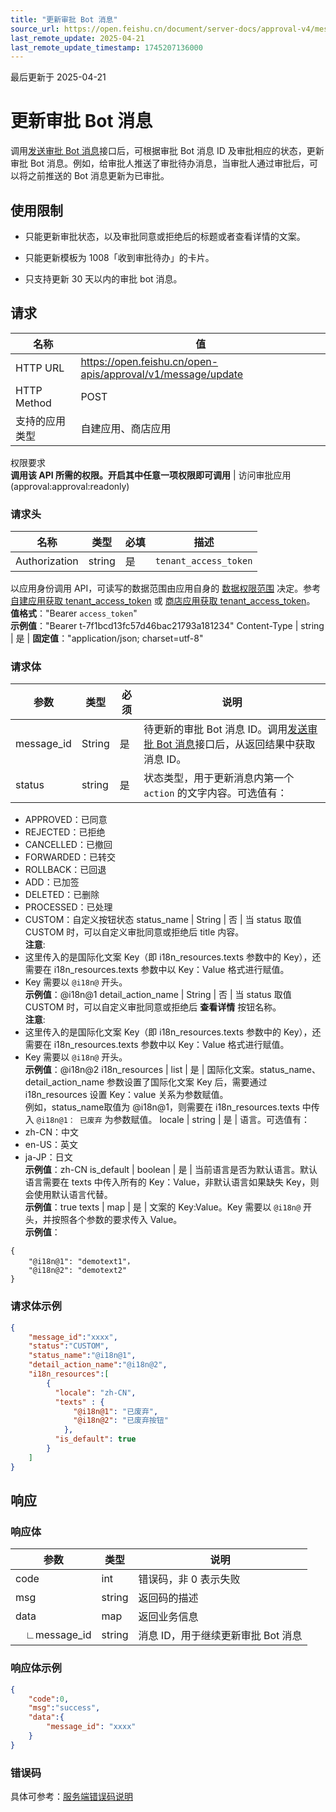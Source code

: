 ```yaml
---
title: "更新审批 Bot 消息"
source_url: https://open.feishu.cn/document/server-docs/approval-v4/message/update-bot-messages
last_remote_update: 2025-04-21
last_remote_update_timestamp: 1745207136000
---
```

最后更新于 2025-04-21

# 更新审批 Bot 消息

调用[发送审批 Bot 消息](https://open.feishu.cn/document/ukTMukTMukTM/ugDNyYjL4QjM24CO0IjN)接口后，可根据审批 Bot 消息 ID 及审批相应的状态，更新审批 Bot 消息。例如，给审批人推送了审批待办消息，当审批人通过审批后，可以将之前推送的 Bot 消息更新为已审批。

## 使用限制

- 只能更新审批状态，以及审批同意或拒绝后的标题或者查看详情的文案。

- 只能更新模板为 1008「收到审批待办」的卡片。

- 只支持更新 30 天以内的审批 bot 消息。

## 请求
名称 | 值
---|---
HTTP URL | https://open.feishu.cn/open-apis/approval/v1/message/update
HTTP Method | POST
支持的应用类型 | 自建应用、商店应用
权限要求  
 **调用该 API 所需的权限。开启其中任意一项权限即可调用** | 访问审批应用(approval:approval:readonly)

### 请求头

名称 | 类型 | 必填 | 描述
--- | --- | --- | ---
Authorization | string | 是 | `tenant_access_token`  
以应用身份调用 API，可读写的数据范围由应用自身的 [数据权限范围](https://open.feishu.cn/document/home/introduction-to-scope-and-authorization/configure-app-data-permissions) 决定。参考 [自建应用获取 tenant_access_token](https://open.feishu.cn/document/ukTMukTMukTM/ukDNz4SO0MjL5QzM/auth-v3/auth/tenant_access_token_internal) 或 [商店应用获取 tenant_access_token](https://open.feishu.cn/document/ukTMukTMukTM/ukDNz4SO0MjL5QzM/auth-v3/auth/tenant_access_token)。  
**值格式**："Bearer `access_token`"  
**示例值**："Bearer t-7f1bcd13fc57d46bac21793a181234"
Content-Type | string | 是 | **固定值**："application/json; charset=utf-8"

### 请求体

参数 | 类型 | 必须 | 说明
--- | --- | --- | ---
message_id | String | 是 | 待更新的审批 Bot 消息 ID。调用[发送审批 Bot 消息](https://open.feishu.cn/document/ukTMukTMukTM/ugDNyYjL4QjM24CO0IjN)接口后，从返回结果中获取消息 ID。
status | string | 是 | 状态类型，用于更新消息内第一个 `action` 的文字内容。可选值有：  
- APPROVED：已同意  
- REJECTED：已拒绝  
- CANCELLED：已撤回  
- FORWARDED：已转交  
- ROLLBACK：已回退  
- ADD：已加签  
- DELETED：已删除  
- PROCESSED：已处理  
- CUSTOM：自定义按钮状态
status_name | String | 否 | 当 status 取值 CUSTOM 时，可以自定义审批同意或拒绝后 title 内容。  
**注意**:  
- 这里传入的是国际化文案 Key（即 i18n_resources.texts 参数中的 Key），还需要在 i18n_resources.texts 参数中以 Key：Value 格式进行赋值。  
- Key 需要以 `@i18n@` 开头。  
**示例值**：@i18n@1
detail_action_name | String | 否 | 当 status 取值 CUSTOM 时，可以自定义审批同意或拒绝后 **查看详情** 按钮名称。  
**注意**:  
- 这里传入的是国际化文案 Key（即 i18n_resources.texts 参数中的 Key），还需要在 i18n_resources.texts 参数中以 Key：Value 格式进行赋值。  
- Key 需要以 `@i18n@` 开头。  
**示例值**：@i18n@2
i18n_resources | list | 是 | 国际化文案。status_name、detail_action_name 参数设置了国际化文案 Key 后，需要通过 i18n_resources 设置 Key：value 关系为参数赋值。  
例如，status_name取值为 @i18n@1，则需要在 i18n_resources.texts 中传入 `@i18n@1： 已废弃` 为参数赋值。
locale | string | 是 | 语言。可选值有：  
- zh-CN：中文  
- en-US：英文  
- ja-JP：日文  
**示例值**：zh-CN
is_default | boolean | 是 | 当前语言是否为默认语言。默认语言需要在 texts 中传入所有的 Key：Value，非默认语言如果缺失 Key，则会使用默认语言代替。  
**示例值**：true
texts | map | 是 | 文案的 Key:Value。Key 需要以 `@i18n@` 开头，并按照各个参数的要求传入 Value。  
**示例值**：  
```  
{  
	"@i18n@1": "demotext1"，  
	"@i18n@2": "demotext2"  
}  
```

### 请求体示例

```json
{
    "message_id":"xxxx",
    "status":"CUSTOM",
    "status_name":"@i18n@1",
    "detail_action_name":"@i18n@2",
    "i18n_resources":[
        {
          "locale": "zh-CN",
          "texts" : {
              "@i18n@1": "已废弃",
              "@i18n@2": "已废弃按钮" 
            },
          "is_default": true
        }
    ]
}
```

## 响应

### 响应体

|参数|类型|说明|
|-|-|-|
|code|int|错误码，非 0 表示失败|
|msg|string|返回码的描述|
|data|map|返回业务信息|
|&emsp;∟message_id|string|消息 ID，用于继续更新审批 Bot 消息|

### 响应体示例

```json
{
    "code":0,
    "msg":"success",
    "data":{
        "message_id": "xxxx"
    }
}
```

### 错误码
具体可参考：[服务端错误码说明](https://open.feishu.cn/document/ukTMukTMukTM/ugjM14COyUjL4ITN)
